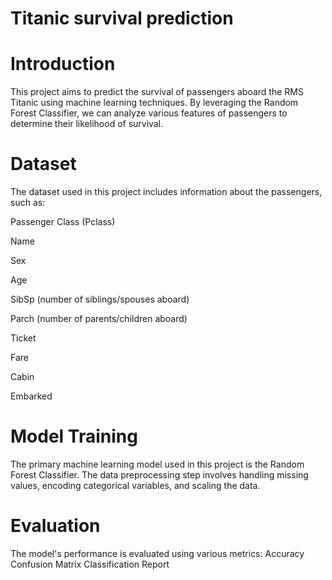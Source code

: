 # Titanic survival prediction 

# Introduction
This project aims to predict the survival of passengers aboard the RMS Titanic using machine learning techniques. By leveraging the Random Forest Classifier, we can analyze various features of passengers to determine their likelihood of survival.

# Dataset
The dataset used in this project includes information about the passengers, such as:

Passenger Class (Pclass)

Name

Sex

Age

SibSp (number of siblings/spouses aboard)

Parch (number of parents/children aboard)

Ticket

Fare

Cabin

Embarked

# Model Training
The primary machine learning model used in this project is the Random Forest Classifier. The data preprocessing step involves handling missing values, encoding categorical variables, and scaling the data.

# Evaluation
The model's performance is evaluated using various metrics:
Accuracy
Confusion Matrix
Classification Report

